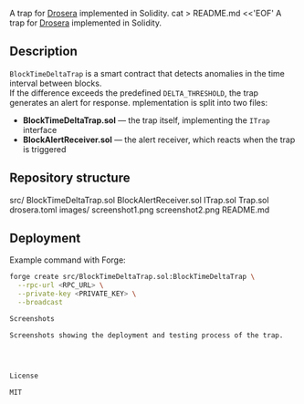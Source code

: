 A trap for [Drosera](https://github.com/drosera-network) implemented in Solidity.
cat > README.md <<'EOF'
A trap for [Drosera](https://github.com/drosera-network) implemented in Solidity.
## Description
`BlockTimeDeltaTrap` is a smart contract that detects anomalies in the time interval between blocks.  
If the difference exceeds the predefined `DELTA_THRESHOLD`, the trap generates an alert for response.
mplementation is split into two files:
- **BlockTimeDeltaTrap.sol** — the trap itself, implementing the `ITrap` interface
- **BlockAlertReceiver.sol** — the alert receiver, which reacts when the trap is triggered

## Repository structure

src/
BlockTimeDeltaTrap.sol
BlockAlertReceiver.sol
ITrap.sol
Trap.sol
drosera.toml
images/
screenshot1.png
screenshot2.png
README.md

## Deployment
Example command with Forge:
```bash
forge create src/BlockTimeDeltaTrap.sol:BlockTimeDeltaTrap \
  --rpc-url <RPC_URL> \
  --private-key <PRIVATE_KEY> \
  --broadcast

Screenshots

Screenshots showing the deployment and testing process of the trap.




License

MIT
